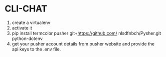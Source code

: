 # CLI-CHAT

1.  create a virtualenv
2.  activate it
3.  pip install termcolor pusher git+https://github.com/ nlsdfnbch/Pysher.git python-dotenv
4.  get your pusher account details from pusher website and provide the api keys to the .env file.
